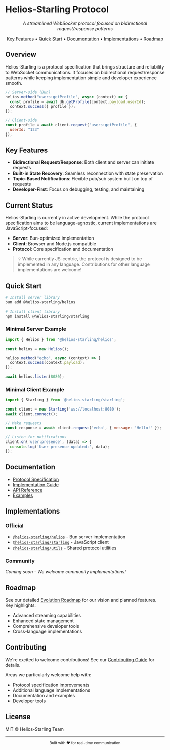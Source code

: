 # Helios-Starling Protocol

<p align="center">
  <em>A streamlined WebSocket protocol focused on bidirectional request/response patterns</em>
</p>

<p align="center">
  <a href="#key-features">Key Features</a> •
  <a href="#quick-start">Quick Start</a> •
  <a href="#documentation">Documentation</a> •
  <a href="#implementations">Implementations</a> •
  <a href="#roadmap">Roadmap</a>
</p>

## Overview

Helios-Starling is a protocol specification that brings structure and reliability to WebSocket communications. It focuses on bidirectional request/response patterns while keeping implementation simple and developer experience smooth.

```javascript
// Server-side (Bun)
helios.method("users:getProfile", async (context) => {
  const profile = await db.getProfile(context.payload.userId);
  context.success({ profile });
});

// Client-side
const profile = await client.request("users:getProfile", { 
  userId: "123" 
});
```

## Key Features

- **Bidirectional Request/Response**: Both client and server can initiate requests
- **Built-in State Recovery**: Seamless reconnection with state preservation
- **Topic-Based Notifications**: Flexible pub/sub system built on top of requests
- **Developer-First**: Focus on debugging, testing, and maintaining

## Current Status

Helios-Starling is currently in active development. While the protocol specification aims to be language-agnostic, current implementations are JavaScript-focused:

- **Server**: Bun-optimized implementation
- **Client**: Browser and Node.js compatible
- **Protocol**: Core specification and documentation

> 💡 While currently JS-centric, the protocol is designed to be implemented in any language. Contributions for other language implementations are welcome!

## Quick Start

```bash
# Install server library
bun add @helios-starling/helios

# Install client library
npm install @helios-starling/starling
```

### Minimal Server Example

```javascript
import { Helios } from '@helios-starling/helios';

const helios = new Helios();

helios.method("echo", async (context) => {
  context.success(context.payload);
});

await helios.listen(8080);
```

### Minimal Client Example

```javascript
import { Starling } from '@helios-starling/starling';

const client = new Starling('ws://localhost:8080');
await client.connect();

// Make requests
const response = await client.request('echo', { message: 'Hello!' });

// Listen for notifications
client.on('user:presence', (data) => {
  console.log('User presence updated:', data);
});
```

## Documentation

- [Protocol Specification](./specification/)
- [Implementation Guide](./docs/guides/implementation.md)
- [API Reference](./docs/api/)
- [Examples](./docs/examples/)

## Implementations

### Official
- [`@helios-starling/helios`](https://github.com/Helios-Starling/heliosjs) - Bun server implementation
- [`@helios-starling/starling`](https://github.com/Helios-Starling/starlingjs) - JavaScript client
- [`@helios-starling/utils`](https://github.com/Helios-Starling/utilsjs) - Shared protocol utilities

### Community
*Coming soon - We welcome community implementations!*

## Roadmap

See our detailed [Evolution Roadmap](./docs/design/roadmap.md) for our vision and planned features. Key highlights:

- Advanced streaming capabilities
- Enhanced state management
- Comprehensive developer tools
- Cross-language implementations

## Contributing

We're excited to welcome contributions! See our [Contributing Guide](CONTRIBUTING.md) for details.

Areas we particularly welcome help with:
- Protocol specification improvements
- Additional language implementations
- Documentation and examples
- Developer tools

## License

MIT © Helios-Starling Team

---

<p align="center">
  <sub>Built with ❤️ for real-time communication</sub>
</p>
